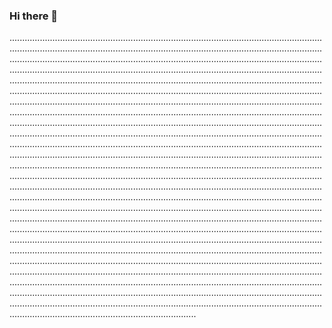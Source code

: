 ### Hi there 👋

..................................................................................................................................................................................................................................................................................................................................................................................................................................................................................................................................................................................................................................................................................................................................................................................................................................................................................................................................................................................................................................................................................................................................................................................................................................................................................................................................................................................................................................................................................................................................................................................................................................................................................................................................................................................................................................................................................................................................................................................................................................................................................................................................................................................................................................................................................................................................................................................................................................................................................................................................................................................................................................................................................................................................................................................................................................................................................................................................................................................................................................................................................................................................................................................................................................................................................................................................................................................................................................